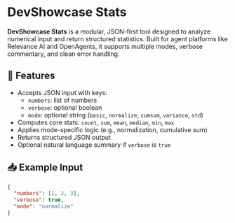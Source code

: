 # DevShowcase Stats

**DevShowcase Stats** is a modular, JSON-first tool designed to analyze numerical input and return structured statistics. Built for agent platforms like Relevance AI and OpenAgents, it supports multiple modes, verbose commentary, and clean error handling.

## 🔧 Features

- Accepts JSON input with keys:
  - `numbers`: list of numbers
  - `verbose`: optional boolean
  - `mode`: optional string (`basic`, `normalize`, `cumsum`, `variance`, `std`)
- Computes core stats: `count`, `sum`, `mean`, `median`, `min`, `max`
- Applies mode-specific logic (e.g., normalization, cumulative sum)
- Returns structured JSON output
- Optional natural language summary if `verbose` is `true`

## 📥 Example Input

```json
{
  "numbers": [1, 2, 3],
  "verbose": true,
  "mode": "normalize"
}
